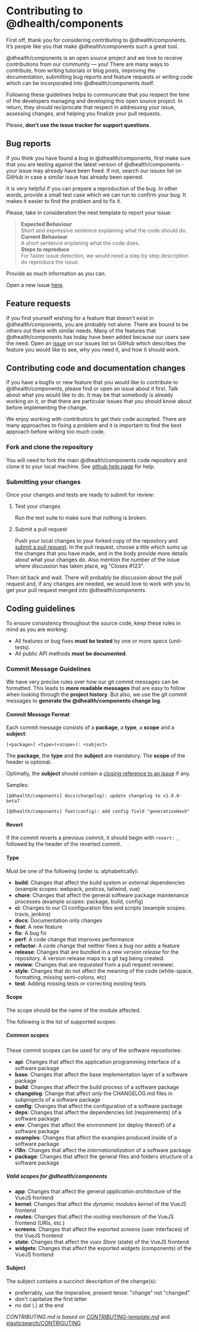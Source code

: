# Contributing to @dhealth/components

First off, thank you for considering contributing to @dhealth/components. 
It’s people like you that make @dhealth/components such a great tool.

@dhealth/components is an open source project and we love to receive contributions from 
our community — you! There are many ways to contribute, from writing tutorials or blog 
posts, improving the documentation, submitting bug reports and feature requests or 
writing code which can be incorporated into @dhealth/components itself.

Following these guidelines helps to communicate that you respect the time of 
the developers managing and developing this open source project. In return, 
they should reciprocate that respect in addressing your issue, assessing changes, 
and helping you finalize your pull requests.

Please, **don't use the issue tracker for support questions**. 

## Bug reports

If you think you have found a bug in @dhealth/components, first make sure that you 
are testing against the latest version of @dhealth/components - your issue may already 
have been fixed. If not, search our issues list on GitHub in case a similar 
issue has already been opened.

It is very helpful if you can prepare a reproduction of the bug. In other words, 
provide a small test case which we can run to confirm your bug. It makes it easier to 
find the problem and to fix it.
 
Please, take in consideration the next template to report your issue:

> **Expected Behaviour**\
> Short and expressive sentence explaining what the code should do.\
> **Current Behaviour**\
> A short sentence enplaning what the code does. \
> **Steps to reproduce**\
> For faster issue detection, we would need a step by step description do reproduce the issue.


Provide as much information as you can.

Open a new issue [here](github-issues).

## Feature requests

If you find yourself wishing for a feature that doesn't exist in @dhealth/components, 
you are probably not alone. There are bound to be others out there with similar 
needs. Many of the features that @dhealth/components has today have been added because 
our users saw the need. Open an [issue](github-issues) on our issues list on GitHub which describes 
the feature you would like to see, why you need it, and how it should work.

## Contributing code and documentation changes

If you have a bugfix or new feature that you would like to contribute to @dhealth/components, please find or open an issue 
about it first. Talk about what you would like to do. It may be that somebody is already working on it, or that there 
are particular issues that you should know about before implementing the change.

We enjoy working with contributors to get their code accepted. There are many approaches to fixing a problem and it is 
important to find the best approach before writing too much code.

### Fork and clone the repository

You will need to fork the main @dhealth/components code repository and clone 
it to your local machine. See [github help page](https://help.github.com/articles/fork-a-repo/) for help.

### Submitting your changes

Once your changes and tests are ready to submit for review:

1. Test your changes
   
    Run the test suite to make sure that nothing is broken.
    
2. Submit a pull request

    Push your local changes to your forked copy of the repository and [submit a pull request](https://help.github.com/articles/about-pull-requests/). In the pull request, choose a title which sums up the changes that you have made, and in the body provide more details about what your changes do. Also mention the number of the issue where discussion has taken place, eg "Closes #123".
    
Then sit back and wait. There will probably be discussion about the pull request and, if any changes are needed, we would love to work with you to get your pull request merged into @dhealth/components.

## <a name="rules"></a> Coding guidelines

To ensure consistency throughout the source code, keep these rules in mind as you are working:

* All features or bug fixes **must be tested** by one or more specs (unit-tests).
* All public API methods **must be documented**.

### <a name="commit"></a> Commit Message Guidelines

We have very precise rules over how our git commit messages can be formatted.  This leads to **more
readable messages** that are easy to follow when looking through the **project history**.  But also,
we use the git commit messages to **generate the @dhealth/components change log**.

#### Commit Message Format

Each commit message consists of a **package**, a **type**, a **scope** and a **subject**:

```
[<package>] <type>(<scope>): <subject>
```

The **package**, the **type** and the **subject** are mandatory. The **scope** of the header is optional.

Optimally, the **subject** should contain a [closing reference to an issue](https://help.github.com/articles/closing-issues-via-commit-messages/) if any.

Samples:
```
[@dhealth/components] docs(changelog): update changelog to v1.0.0-beta7
```
```
[@dhealth/components] feat(config): add config field "generationHash"
```

#### Revert

If the commit reverts a previous commit, it should begin with `revert: `, followed by the header of the reverted commit.

#### <a name="commit-types"></a> Type

Must be one of the following (order is: alphabetically):

* **build**: Changes that affect the build system or external dependencies (example scopes: webpack, postcss, tailwind, vue)
* **chore**: Changes that affect the general software package maintenance processes (example scopes: package, build, config)
* **ci**: Changes to our CI configuration files and scripts (example scopes: travis, jenkins)
* **docs**: Documentation only changes
* **feat**: A new feature
* **fix**: A bug fix
* **perf**: A code change that improves performance
* **refactor**: A code change that neither fixes a bug nor adds a feature
* **release**: Changes that are bundled in a new *version release* for the repository. A version release maps to a git tag being created.
* **review**: Changes that are *requested* from a pull request reviewer.
* **style**: Changes that do not affect the meaning of the code (white-space, formatting, missing semi-colons, etc)
* **test**: Adding missing tests or correcting existing tests

#### <a name="commit-scopes"></a> Scope

The scope should be the name of the module affected.

The following is the list of supported scopes:

##### <a name="commit-scopes-common"></a> Common scopes

These commit scopes can be used for *any* of the software repositories:

* **api**: Changes that affect the application programming interface of a software package
* **base**: Changes that affect the base implementation layer of a software package
* **build**: Changes that affect the build process of a software package
* **changelog**: Change that affect *only* the CHANGELOG.md files in subprojects of a software package
* **config**: Changes that affect the configuration of a software package
* **deps**: Changes that affect the dependencies list (requirements) of a software package
* **env**: Changes that affect the environment (or deploy thereof) of a software package
* **examples**: Changes that affect the examples produced inside of a software package
* **i18n**: Changes that affect the *internationalization* of a software package
* **package**: Changes that affect the general files and folders structure of a software package

##### <a name="commit-scopes-frontend"></a> Valid scopes for **@dhealth/components**

* **app**: Changes that affect the general *application architecture* of the VueJS frontend
* **kernel**: Changes that affect the *dynamic modules kernel* of the VueJS frontend
* **routes**: Changes that affect the *routing mechanism* of the VueJS frontend (URIs, etc.)
* **screens**: Changes that affect the exported *screens* (user interfaces) of the VueJS frontend
* **state**: Changes that affect the *vuex Store* (state) of the VueJS frontend
* **widgets**: Changes that affect the exported *widgets* (components) of the VueJS frontend

#### Subject

The subject contains a succinct description of the change(s):

* preferrably, use the imperative, present tense: "change" not "changed"
* don't capitalize the first letter
* no dot (.) at the end

*CONTRIBUTING.md is based on [CONTRIBUTING-template.md](https://github.com/nayafia/contributing-template/blob/master/CONTRIBUTING-template.md)* 
and [elasticsearch/CONTRIGUTING](https://github.com/elastic/elasticsearch/blob/master/CONTRIBUTING.md)

[pull-request]:https://help.github.com/articles/about-pull-requests/
[github-issues]:https://github.com/dhealthproject/dapps-framework/issues